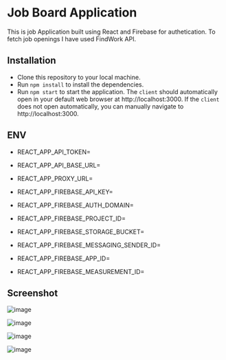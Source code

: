 # Job Board Application

This is job Application built using React and Firebase for authetication. To fetch job openings I have used FindWork API.

## Installation

- Clone this repository to your local machine.
- Run `npm install` to install the dependencies.
- Run `npm start` to start the application.
  The `client` should automatically open in your default web browser at http://localhost:3000. If the `client` does not open automatically, you can manually navigate to http://localhost:3000.

## ENV

- REACT_APP_API_TOKEN=
- REACT_APP_API_BASE_URL=
- REACT_APP_PROXY_URL=

- REACT_APP_FIREBASE_API_KEY=
- REACT_APP_FIREBASE_AUTH_DOMAIN=
- REACT_APP_FIREBASE_PROJECT_ID=
- REACT_APP_FIREBASE_STORAGE_BUCKET=
- REACT_APP_FIREBASE_MESSAGING_SENDER_ID=
- REACT_APP_FIREBASE_APP_ID=
- REACT_APP_FIREBASE_MEASUREMENT_ID=

## Screenshot

![image](https://github.com/hrithik4201/JobBoard/assets/70754092/2122b2e9-645e-4237-a2a3-2ac36edc31c3)

![image](https://github.com/hrithik4201/JobBoard/assets/70754092/665c8e07-1c3b-4a53-8dd6-529f56229e58)

![image](https://github.com/hrithik4201/JobBoard/assets/70754092/a976ece9-b345-4bae-a40e-d247ddde5bb0)

![image](https://github.com/hrithik4201/JobBoard/assets/70754092/b5f4dcea-1fc6-4cd8-b06c-7c0882bc4623)


